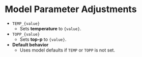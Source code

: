 # **Model Parameter Adjustments**
- `TEMP_{value}`
  - Sets **temperature** to `{value}`.
- `TOPP_{value}`
  - Sets **top-p** to `{value}`.
- **Default behavior**
  - Uses model defaults if `TEMP` or `TOPP` is not set.